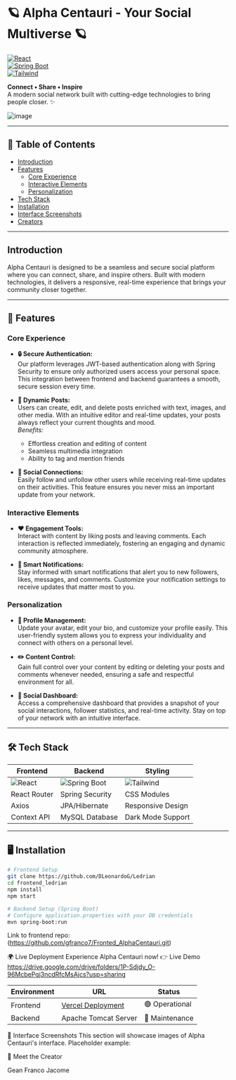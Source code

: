 # 🪐 Alpha Centauri - Your Social Multiverse 🪐

[![React](https://img.shields.io/badge/React-18.2.0-blue?logo=react)](https://reactjs.org/)  
[![Spring Boot](https://img.shields.io/badge/Spring%20Boot-3.1.5-green?logo=spring)](https://spring.io/)  
[![Tailwind](https://img.shields.io/badge/Tailwind-3.3.3-06B6D4?logo=tailwind-css)](https://tailwindcss.com/)

**Connect • Share • Inspire**  
A modern social network built with cutting-edge technologies to bring people closer. ✨

![image](https://github.com/user-attachments/assets/e39f0e7a-833d-4f5d-9de9-41698fde71ef)

---

## 📑 Table of Contents

- [Introduction](#-introduction)
- [Features](#-features)
    - [Core Experience](#core-experience)
    - [Interactive Elements](#interactive-elements)
    - [Personalization](#personalization)
- [Tech Stack](#-tech-stack)
- [Installation](#-installation)
- [Interface Screenshots](#-interface-screenshots)
- [Creators](#-creators)

---

## Introduction

Alpha Centauri is designed to be a seamless and secure social platform where you can connect, share, and inspire others. Built with modern technologies, it delivers a responsive, real-time experience that brings your community closer together.

---

## 🚀 Features

### Core Experience
- **🔒 Secure Authentication:**  
  Our platform leverages JWT-based authentication along with Spring Security to ensure only authorized users access your personal space. This integration between frontend and backend guarantees a smooth, secure session every time.

- **📢 Dynamic Posts:**  
  Users can create, edit, and delete posts enriched with text, images, and other media. With an intuitive editor and real-time updates, your posts always reflect your current thoughts and mood.  
  *Benefits:*
    - Effortless creation and editing of content
    - Seamless multimedia integration
    - Ability to tag and mention friends

- **🤝 Social Connections:**  
  Easily follow and unfollow other users while receiving real-time updates on their activities. This feature ensures you never miss an important update from your network.

### Interactive Elements

- **❤️ Engagement Tools:**  
  Interact with content by liking posts and leaving comments. Each interaction is reflected immediately, fostering an engaging and dynamic community atmosphere.

- **🔔 Smart Notifications:**  
  Stay informed with smart notifications that alert you to new followers, likes, messages, and comments. Customize your notification settings to receive updates that matter most to you.

### Personalization
- **👤 Profile Management:**  
  Update your avatar, edit your bio, and customize your profile easily. This user-friendly system allows you to express your individuality and connect with others on a personal level.

- **✏️ Content Control:**  
  Gain full control over your content by editing or deleting your posts and comments whenever needed, ensuring a safe and respectful environment for all.

- **📱 Social Dashboard:**  
  Access a comprehensive dashboard that provides a snapshot of your social interactions, follower statistics, and real-time activity. Stay on top of your network with an intuitive interface.

---

## 🛠️ Tech Stack

| Frontend              | Backend               | Styling            |
|-----------------------|-----------------------|--------------------|
| ![React](https://img.shields.io/badge/-React-61DAFB?logo=react&logoColor=white) | ![Spring Boot](https://img.shields.io/badge/-Spring%20Boot-6DB33F?logo=spring&logoColor=white) | ![Tailwind](https://img.shields.io/badge/-Tailwind-06B6D4?logo=tailwind-css&logoColor=white) |
| React Router          | Spring Security       | CSS Modules        |
| Axios                 | JPA/Hibernate         | Responsive Design  |
| Context API           | MySQL Database        | Dark Mode Support  |

---

## 🖥️ Installation

```bash
# Frontend Setup
git clone https://github.com/DLeonardoG/Ledrian
cd frontend_ledrian
npm install
npm start

# Backend Setup (Spring Boot)
# Configure application.properties with your DB credentials
mvn spring-boot:run

```

Link to frontend repo: (https://github.com/gfranco7/Fronted_AlphaCentauri.git)

🌍 Live Deployment
Experience Alpha Centauri now!
👉 Live Demo
https://drive.google.com/drive/folders/1P-Sdjdy_O-96McbePgj3ncdRfcMsAjcs?usp=sharing

| Environment | URL | Status |
|-------------|-----|--------|
| Frontend | [Vercel Deployment]() | 🟢 Operational |
| Backend | Apache Tomcat Server | 🔧 Maintenance |

📸 Interface Screenshots
This section will showcase images of Alpha Centauri's interface.
Placeholder example:



👥 Meet the Creator

Gean Franco Jacome
